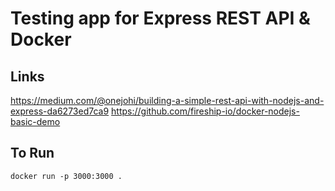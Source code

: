 # Testing app for Express REST API & Docker

## Links
https://medium.com/@onejohi/building-a-simple-rest-api-with-nodejs-and-express-da6273ed7ca9
https://github.com/fireship-io/docker-nodejs-basic-demo

## To Run
    docker run -p 3000:3000 .